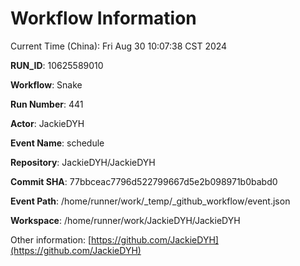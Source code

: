 # Workflow Information

Current Time (China): Fri Aug 30 10:07:38 CST 2024  

**RUN_ID**: 10625589010  

**Workflow**: Snake  

**Run Number**: 441  

**Actor**: JackieDYH  

**Event Name**: schedule  

**Repository**: JackieDYH/JackieDYH  

**Commit SHA**: 77bbceac7796d522799667d5e2b098971b0babd0  

**Event Path**: /home/runner/work/_temp/_github_workflow/event.json  

**Workspace**: /home/runner/work/JackieDYH/JackieDYH  

Other information: [https://github.com/JackieDYH](https://github.com/JackieDYH)
